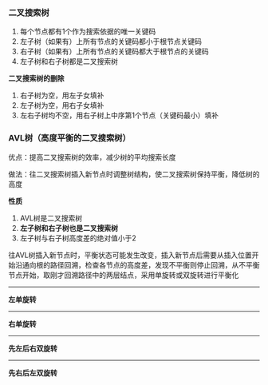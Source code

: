 ### 二叉搜索树

1. 每个节点都有1个作为搜索依据的唯一关键码
2. 左子树（如果有）上所有节点的关键码都小于根节点关键码
3. 右子树（如果有）上所有节点的关键码都大于根节点的关键码
4. 左子树和右子树都是二叉搜索树



**二叉搜索树的删除**

1. 右子树为空，用左子女填补
2. 左子树为空，用右子女填补
3. 左右子树均不空，用右子树上中序第1个节点（关键码最小）填补



### AVL树（高度平衡的二叉搜索树）

优点：提高二叉搜索树的效率，减少树的平均搜索长度

做法：往二叉搜索树插入新节点时调整树结构，使二叉搜索树保持平衡，降低树的高度

**性质**

1. AVL树是二叉搜索树
2. **左子树和右子树也是二叉搜索树**
3. 左子树与右子树高度差的绝对值小于2

往AVL树插入新节点时，平衡状态可能发生改变，插入新节点后需要从插入位置开始沿通向根的路径回溯，检查各节点的高度差，发现不平衡则停止回溯，从不平衡节点开始，取刚才回溯路径中的两层结点，采用单旋转或双旋转进行平衡化

----

**左单旋转**



-----

**右单旋转**



----

**先左后右双旋转**



-----

**先右后左双旋转**

